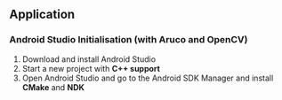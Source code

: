 ## Application

### Android Studio Initialisation (with Aruco and OpenCV)

1. Download and install Android Studio
2. Start a new project with **C++ support**
3. Open Android Studio and go to the Android SDK Manager and install **CMake** and **NDK**